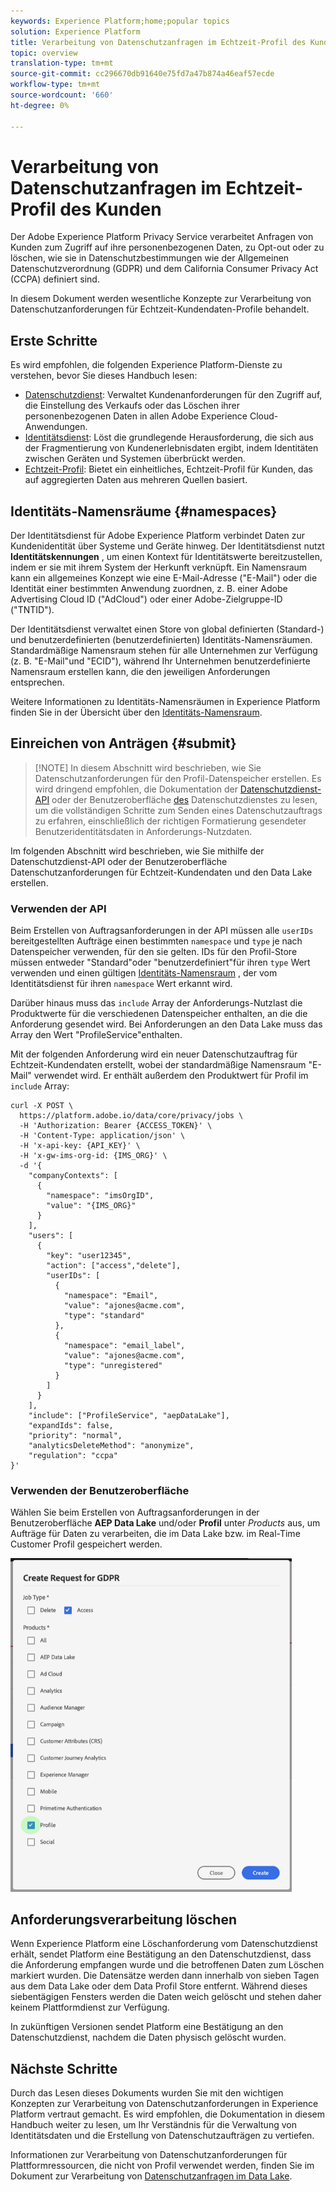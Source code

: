 ```yaml
---
keywords: Experience Platform;home;popular topics
solution: Experience Platform
title: Verarbeitung von Datenschutzanfragen im Echtzeit-Profil des Kunden
topic: overview
translation-type: tm+mt
source-git-commit: cc296670db91640e75fd7a47b874a46eaf57ecde
workflow-type: tm+mt
source-wordcount: '660'
ht-degree: 0%

---
```



# Verarbeitung von Datenschutzanfragen im Echtzeit-Profil des Kunden

Der Adobe Experience Platform Privacy Service verarbeitet Anfragen von Kunden zum Zugriff auf ihre personenbezogenen Daten, zu Opt-out oder zu löschen, wie sie in Datenschutzbestimmungen wie der Allgemeinen Datenschutzverordnung (GDPR) und dem California Consumer Privacy Act (CCPA) definiert sind.

In diesem Dokument werden wesentliche Konzepte zur Verarbeitung von Datenschutzanforderungen für Echtzeit-Kundendaten-Profile behandelt.

## Erste Schritte

Es wird empfohlen, die folgenden Experience Platform-Dienste zu verstehen, bevor Sie dieses Handbuch lesen:

* [Datenschutzdienst](home.md): Verwaltet Kundenanforderungen für den Zugriff auf, die Einstellung des Verkaufs oder das Löschen ihrer personenbezogenen Daten in allen Adobe Experience Cloud-Anwendungen.
* [Identitätsdienst](../identity-service/home.md): Löst die grundlegende Herausforderung, die sich aus der Fragmentierung von Kundenerlebnisdaten ergibt, indem Identitäten zwischen Geräten und Systemen überbrückt werden.
* [Echtzeit-Profil](../profile/home.md): Bietet ein einheitliches, Echtzeit-Profil für Kunden, das auf aggregierten Daten aus mehreren Quellen basiert.

## Identitäts-Namensräume {#namespaces}

Der Identitätsdienst für Adobe Experience Platform verbindet Daten zur Kundenidentität über Systeme und Geräte hinweg. Der Identitätsdienst nutzt **Identitätskennungen** , um einen Kontext für Identitätswerte bereitzustellen, indem er sie mit ihrem System der Herkunft verknüpft. Ein Namensraum kann ein allgemeines Konzept wie eine E-Mail-Adresse (&quot;E-Mail&quot;) oder die Identität einer bestimmten Anwendung zuordnen, z. B. einer Adobe Advertising Cloud ID (&quot;AdCloud&quot;) oder einer Adobe-Zielgruppe-ID (&quot;TNTID&quot;).

Der Identitätsdienst verwaltet einen Store von global definierten (Standard-) und benutzerdefinierten (benutzerdefinierten) Identitäts-Namensräumen. Standardmäßige Namensraum stehen für alle Unternehmen zur Verfügung (z. B. &quot;E-Mail&quot;und &quot;ECID&quot;), während Ihr Unternehmen benutzerdefinierte Namensraum erstellen kann, die den jeweiligen Anforderungen entsprechen.

Weitere Informationen zu Identitäts-Namensräumen in Experience Platform finden Sie in der Übersicht über den [Identitäts-Namensraum](../identity-service/namespaces.md).

## Einreichen von Anträgen {#submit}

>[!NOTE] In diesem Abschnitt wird beschrieben, wie Sie Datenschutzanforderungen für den Profil-Datenspeicher erstellen. Es wird dringend empfohlen, die Dokumentation der [Datenschutzdienst-API](../privacy-service/api/getting-started.md) oder der Benutzeroberfläche [des](../privacy-service/ui/overview.md) Datenschutzdienstes zu lesen, um die vollständigen Schritte zum Senden eines Datenschutzauftrags zu erfahren, einschließlich der richtigen Formatierung gesendeter Benutzeridentitätsdaten in Anforderungs-Nutzdaten.

Im folgenden Abschnitt wird beschrieben, wie Sie mithilfe der Datenschutzdienst-API oder der Benutzeroberfläche Datenschutzanforderungen für Echtzeit-Kundendaten und den Data Lake erstellen.

### Verwenden der API

Beim Erstellen von Auftragsanforderungen in der API müssen alle `userIDs` bereitgestellten Aufträge einen bestimmten `namespace` und `type` je nach Datenspeicher verwenden, für den sie gelten. IDs für den Profil-Store müssen entweder &quot;Standard&quot;oder &quot;benutzerdefiniert&quot;für ihren `type` Wert verwenden und einen gültigen [Identitäts-Namensraum](#namespaces) , der vom Identitätsdienst für ihren `namespace` Wert erkannt wird.


Darüber hinaus muss das `include` Array der Anforderungs-Nutzlast die Produktwerte für die verschiedenen Datenspeicher enthalten, an die die Anforderung gesendet wird. Bei Anforderungen an den Data Lake muss das Array den Wert &quot;ProfileService&quot;enthalten.

Mit der folgenden Anforderung wird ein neuer Datenschutzauftrag für Echtzeit-Kundendaten erstellt, wobei der standardmäßige Namensraum &quot;E-Mail&quot; verwendet wird. Er enthält außerdem den Produktwert für Profil im `include` Array:

```shell
curl -X POST \
  https://platform.adobe.io/data/core/privacy/jobs \
  -H 'Authorization: Bearer {ACCESS_TOKEN}' \
  -H 'Content-Type: application/json' \
  -H 'x-api-key: {API_KEY}' \
  -H 'x-gw-ims-org-id: {IMS_ORG}' \
  -d '{
    "companyContexts": [
      {
        "namespace": "imsOrgID",
        "value": "{IMS_ORG}"
      }
    ],
    "users": [
      {
        "key": "user12345",
        "action": ["access","delete"],
        "userIDs": [
          {
            "namespace": "Email",
            "value": "ajones@acme.com",
            "type": "standard"
          },
          {
            "namespace": "email_label",
            "value": "ajones@acme.com",
            "type": "unregistered"
          }
        ]
      }
    ],
    "include": ["ProfileService", "aepDataLake"],
    "expandIds": false,
    "priority": "normal",
    "analyticsDeleteMethod": "anonymize",
    "regulation": "ccpa"
}'
```

### Verwenden der Benutzeroberfläche

Wählen Sie beim Erstellen von Auftragsanforderungen in der Benutzeroberfläche **AEP Data Lake** und/oder **Profil** unter _Products_ aus, um Aufträge für Daten zu verarbeiten, die im Data Lake bzw. im Real-Time Customer Profil gespeichert werden.

<img src="images/privacy/product-value.png" width="450"><br>

## Anforderungsverarbeitung löschen

Wenn Experience Platform eine Löschanforderung vom Datenschutzdienst erhält, sendet Platform eine Bestätigung an den Datenschutzdienst, dass die Anforderung empfangen wurde und die betroffenen Daten zum Löschen markiert wurden. Die Datensätze werden dann innerhalb von sieben Tagen aus dem Data Lake oder dem Data Profil Store entfernt. Während dieses siebentägigen Fensters werden die Daten weich gelöscht und stehen daher keinem Plattformdienst zur Verfügung.

In zukünftigen Versionen sendet Platform eine Bestätigung an den Datenschutzdienst, nachdem die Daten physisch gelöscht wurden.

## Nächste Schritte

Durch das Lesen dieses Dokuments wurden Sie mit den wichtigen Konzepten zur Verarbeitung von Datenschutzanforderungen in Experience Platform vertraut gemacht. Es wird empfohlen, die Dokumentation in diesem Handbuch weiter zu lesen, um Ihr Verständnis für die Verwaltung von Identitätsdaten und die Erstellung von Datenschutzaufträgen zu vertiefen.

Informationen zur Verarbeitung von Datenschutzanforderungen für Plattformressourcen, die nicht von Profil verwendet werden, finden Sie im Dokument zur Verarbeitung von [Datenschutzanfragen im Data Lake](../catalog/privacy.md).